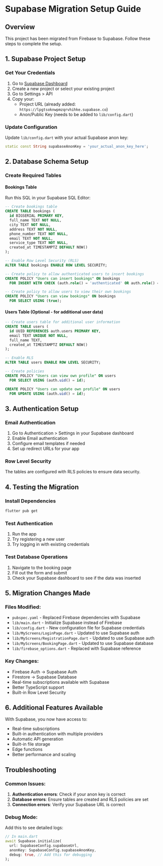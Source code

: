 # Supabase Migration Setup Guide

## Overview
This project has been migrated from Firebase to Supabase. Follow these steps to complete the setup.

## 1. Supabase Project Setup

### Get Your Credentials
1. Go to [Supabase Dashboard](https://supabase.com/dashboard)
2. Create a new project or select your existing project
3. Go to Settings > API
4. Copy your:
   - Project URL (already added: `https://lpgtsoknwpmzqrvhihke.supabase.co`)
   - Anon/Public Key (needs to be added to `lib/config.dart`)

### Update Configuration
Update `lib/config.dart` with your actual Supabase anon key:
```dart
static const String supabaseAnonKey = 'your_actual_anon_key_here';
```

## 2. Database Schema Setup

### Create Required Tables

#### Bookings Table
Run this SQL in your Supabase SQL Editor:

```sql
-- Create bookings table
CREATE TABLE bookings (
  id BIGSERIAL PRIMARY KEY,
  full_name TEXT NOT NULL,
  city TEXT NOT NULL,
  address TEXT NOT NULL,
  phone_number TEXT NOT NULL,
  email TEXT NOT NULL,
  service_type TEXT NOT NULL,
  created_at TIMESTAMPTZ DEFAULT NOW()
);

-- Enable Row Level Security (RLS)
ALTER TABLE bookings ENABLE ROW LEVEL SECURITY;

-- Create policy to allow authenticated users to insert bookings
CREATE POLICY "Users can insert bookings" ON bookings
  FOR INSERT WITH CHECK (auth.role() = 'authenticated' OR auth.role() = 'anon');

-- Create policy to allow users to view their own bookings
CREATE POLICY "Users can view bookings" ON bookings
  FOR SELECT USING (true);
```

#### Users Table (Optional - for additional user data)
```sql
-- Create users table for additional user information
CREATE TABLE users (
  id UUID REFERENCES auth.users PRIMARY KEY,
  email TEXT UNIQUE NOT NULL,
  full_name TEXT,
  created_at TIMESTAMPTZ DEFAULT NOW()
);

-- Enable RLS
ALTER TABLE users ENABLE ROW LEVEL SECURITY;

-- Create policies
CREATE POLICY "Users can view own profile" ON users
  FOR SELECT USING (auth.uid() = id);

CREATE POLICY "Users can update own profile" ON users
  FOR UPDATE USING (auth.uid() = id);
```

## 3. Authentication Setup

### Email Authentication
1. Go to Authentication > Settings in your Supabase dashboard
2. Enable Email authentication
3. Configure email templates if needed
4. Set up redirect URLs for your app

### Row Level Security
The tables are configured with RLS policies to ensure data security.

## 4. Testing the Migration

### Install Dependencies
```bash
flutter pub get
```

### Test Authentication
1. Run the app
2. Try registering a new user
3. Try logging in with existing credentials

### Test Database Operations
1. Navigate to the booking page
2. Fill out the form and submit
3. Check your Supabase dashboard to see if the data was inserted

## 5. Migration Changes Made

### Files Modified:
- `pubspec.yaml` - Replaced Firebase dependencies with Supabase
- `lib/main.dart` - Initialize Supabase instead of Firebase
- `lib/config.dart` - New configuration file for Supabase credentials
- `lib/MyScreens/LoginPage.dart` - Updated to use Supabase auth
- `lib/MyScreens/RegistrationPage.dart` - Updated to use Supabase auth
- `lib/MyScreens/BookingPage.dart` - Updated to use Supabase database
- `lib/firebase_options.dart` - Replaced with Supabase reference

### Key Changes:
- Firebase Auth → Supabase Auth
- Firestore → Supabase Database
- Real-time subscriptions available with Supabase
- Better TypeScript support
- Built-in Row Level Security

## 6. Additional Features Available

With Supabase, you now have access to:
- Real-time subscriptions
- Built-in authentication with multiple providers
- Automatic API generation
- Built-in file storage
- Edge functions
- Better performance and scaling

## Troubleshooting

### Common Issues:
1. **Authentication errors**: Check if your anon key is correct
2. **Database errors**: Ensure tables are created and RLS policies are set
3. **Connection errors**: Verify your Supabase URL is correct

### Debug Mode:
Add this to see detailed logs:
```dart
// In main.dart
await Supabase.initialize(
  url: SupabaseConfig.supabaseUrl,
  anonKey: SupabaseConfig.supabaseAnonKey,
  debug: true, // Add this for debugging
);
```
